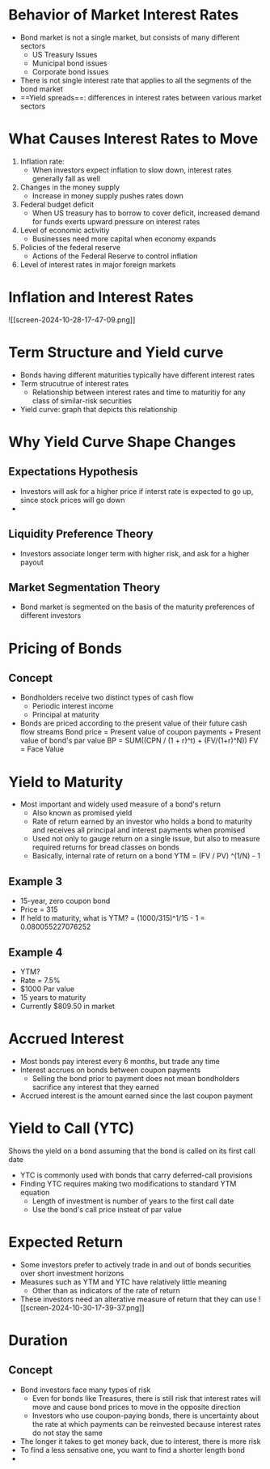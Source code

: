 # Behavior of Market Interest Rates
- Bond market is not a single market, but consists of many different sectors
	- US Treasury Issues
	- Municipal bond issues
	- Corporate bond issues
- There is not single interest rate that applies to all the segments of the bond market
- ==Yield spreads==: differences in interest rates between various market sectors
# What Causes Interest Rates to Move
1. Inflation rate:
	- When investors expect inflation to slow down, interest rates generally fall as well
2. Changes in the money supply
	- Increase in money supply pushes rates down
3. Federal budget deficit
	- When US treasury has to borrow to cover deficit, increased demand for funds exerts upward pressure on interest rates
4. Level of economic activitiy
	- Businesses need more capital when economy expands
5. Policies of the federal reserve
	- Actions of the Federal Reserve to control inflation
6. Level of interest rates in major foreign markets
# Inflation and Interest Rates
![[screen-2024-10-28-17-47-09.png]]
# Term Structure and Yield curve
- Bonds having different maturities typically have different interest rates
- Term strucutrue of interest rates
	- Relationship between interest rates and time to maturitiy for any class of similar-risk securities
- Yield curve: graph that depicts this relationship
# Why Yield Curve Shape Changes
## Expectations Hypothesis
- Investors will ask for a higher price if interst rate is expected to go up, since stock prices will go down
- 
## Liquidity Preference Theory
- Investors associate longer term with higher risk, and ask for a higher payout
## Market Segmentation Theory
- Bond market is segmented on the basis of the maturity preferences of different investors
# Pricing of Bonds
## Concept
- Bondholders receive two distinct types of cash flow
	- Periodic interest income
	- Principal at maturity
- Bonds are priced according to the present value of their future cash flow streams
Bond price = Present value of coupon payments + Present value of bond's par value
BP = SUM((CPN / (1 + r)^t) + (FV/(1+r)^N))
FV = Face Value
# Yield to Maturity
- Most important and widely used measure of a bond's return
	- Also known as promised yield
	- Rate of return earned by an investor who holds a bond to maturity and receives all principal and interest payments when promised
	- Used not only to gauge return on a single issue, but also to measure required returns for bread classes on bonds
	- Basically, internal rate of return on a bond
YTM = (FV / PV) ^(1/N) - 1
## Example 3
- 15-year, zero coupon bond
- Price = 315
- If held to maturity, what is YTM?
= (1000/315)^1/15 - 1 = 0.080055227076252
## Example 4
- YTM?
- Rate = 7.5%
- $1000 Par value
- 15 years to maturity
- Currently $809.50 in market
# Accrued Interest
- Most bonds pay interest every 6 months, but trade any time
- Interest accrues on bonds between coupon payments
	- Selling the bond prior to payment does not mean bondholders sacrifice any interest that they earned
- Accrued interest is the amount earned since the last coupon payment
# Yield to Call (YTC)
Shows the yield on a bond assuming that the bond is called on its first call date
- YTC is commonly used with bonds that carry deferred-call provisions
- Finding YTC requires making two modifications to standard YTM equation
	- Length of investment is number of years to the first call date
	- Use the bond's call price insteat of par value
# Expected Return
- Some investors prefer to actively trade in and out of bonds securities over short investment horizons
- Measures such as YTM and YTC have relatively little meaning
	- Other than as indicators of the rate of return
- These investors need an alterative measure of return that they can use
![[screen-2024-10-30-17-39-37.png]]
# Duration
## Concept
- Bond investors face many types of risk
	- Even for bonds like Treasures, there is still risk that interest rates will move and cause bond prices to move in the opposite direction
	- Investors who use coupon-paying bonds, there is uncertainty about the rate at which payments can be reinvested because interest rates do not stay the same
- The longer it takes to get money back, due to interest, there is more risk
- To find a less sensative one, you want to find a shorter length bond
- 